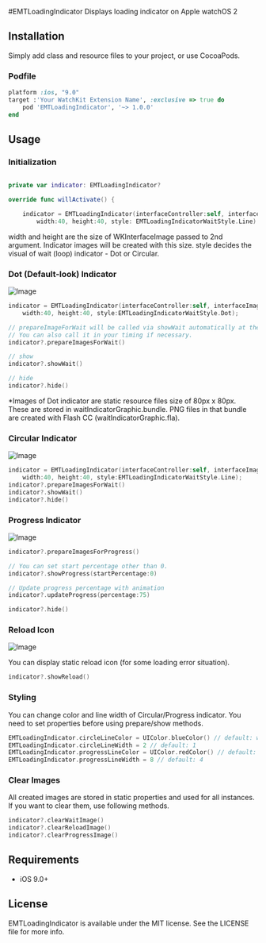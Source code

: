#EMTLoadingIndicator
Displays loading indicator on Apple watchOS 2

## Installation
Simply add class and resource files to your project, or use CocoaPods.

### Podfile

```ruby
platform :ios, "9.0"
target :'Your WatchKit Extension Name', :exclusive => true do
    pod 'EMTLoadingIndicator', '~> 1.0.0'
end
```

## Usage

### Initialization

```swift

private var indicator: EMTLoadingIndicator?

override func willActivate() {

    indicator = EMTLoadingIndicator(interfaceController:self, interfaceImage:self.image, 
        width:40, height:40, style: EMTLoadingIndicatorWaitStyle.Line)
```

width and height are the size of WKInterfaceImage passed to 2nd argument. Indicator images will be created with this size.
style decides the visual of wait (loop) indicator - Dot or Circular.

### Dot (Default-look) Indicator

![Image](http://www.emotionale.jp/images/git/loading_indicator/img0.jpg)

```swift
indicator = EMTLoadingIndicator(interfaceController:self, interfaceImage:self.image, 
    width:40, height:40, style:EMTLoadingIndicatorWaitStyle.Dot);

// prepareImageForWait will be called via showWait automatically at the first time.
// You can also call it in your timing if necessary.
indicator?.prepareImagesForWait()

// show
indicator?.showWait()

// hide
indicator?.hide()
```
*Images of Dot indicator are static resource files size of 80px x 80px. These are stored in waitIndicatorGraphic.bundle.
 PNG files in that bundle are created with Flash CC (waitIndicatorGraphic.fla).


### Circular Indicator

![Image](http://www.emotionale.jp/images/git/loading_indicator/img1.jpg)

```swift
indicator = EMTLoadingIndicator(interfaceController:self, interfaceImage:self.image, 
    width:40, height:40, style:EMTLoadingIndicatorWaitStyle.Line);
indicator?.prepareImagesForWait()
indicator?.showWait()
indicator?.hide()
```

### Progress Indicator

![Image](http://www.emotionale.jp/images/git/loading_indicator/img2.jpg)

```swift
indicator?.prepareImagesForProgress()

// You can set start percentage other than 0.
indicator?.showProgress(startPercentage:0)

// Update progress percentage with animation
indicator?.updateProgress(percentage:75)

indicator?.hide()
```

### Reload Icon

![Image](http://www.emotionale.jp/images/git/loading_indicator/img3.jpg)

You can display static reload icon (for some loading error situation).

```swift
indicator?.showReload()
```

### Styling

You can change color and line width of Circular/Progress indicator.
You need to set properties before using prepare/show methods.

```swift
EMTLoadingIndicator.circleLineColor = UIColor.blueColor() // default: white
EMTLoadingIndicator.circleLineWidth = 2 // default: 1
EMTLoadingIndicator.progressLineColor = UIColor.redColor() // default: white
EMTLoadingIndicator.progressLineWidth = 8 // default: 4
```

### Clear Images

All created images are stored in static properties and used for all instances.
If you want to clear them, use following methods.

```swift
indicator?.clearWaitImage()
indicator?.clearReloadImage()
indicator?.clearProgressImage()
```

## Requirements
- iOS 9.0+

## License
EMTLoadingIndicator is available under the MIT license. See the LICENSE file for more info.
